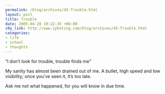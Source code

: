 ```yaml
--- 
permalink: /blog/archives/45-Trouble.html
layout: post
title: Trouble
date: 2005-04-20 19:22:35 +08:00
s9y_link: http://www.iphoting.com/blog/archives/45-Trouble.html
categories: 
- life
- school
- thoughts
---
```

<p class="whiteline"><p>&#8220;I don&#8217;t look for trouble, trouble finds me&#8221;</p>
</p><p class="whiteline"><p>My sanity has almost been drained out of me. A bullet, high speed and low visibility; once you&#8217;ve seen it, it&#8217;s too late.</p>
</p><p class="break"><p>Ask me not what happened, for you will know in due time.</p></p>
